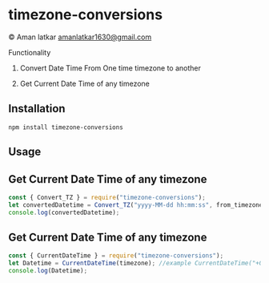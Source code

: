 # timezone-conversions

© Aman latkar <amanlatkar1630@gmail.com>

Functionality

1. Convert Date Time From One time timezone to another

2. Get Current Date Time of any timezone 

## Installation

`npm install timezone-conversions`

## Usage

Get Current Date Time of any timezone
----
```javascript
const { Convert_TZ } = require("timezone-conversions");
let convertedDatetime = Convert_TZ("yyyy-MM-dd hh:mm:ss", from_timezone, to_timezone); //example Convert_TZ("2021-03-19 10:00:00", "+11:00", "-04:00");
console.log(convertedDatetime);
```

Get Current Date Time of any timezone
----
```javascript
const { CurrentDateTime } = require("timezone-conversions");
let Datetime = CurrentDateTime(timezone); //example CurrentDateTime("+05:30")
console.log(Datetime);
```



